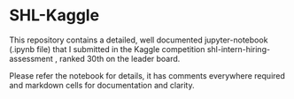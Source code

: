# SHL-Kaggle
This repository contains a detailed, well documented jupyter-notebook (.ipynb file) that I submitted in the Kaggle competition shl-intern-hiring-assessment , ranked 30th on the leader board. 

Please refer the notebook for details, it has comments everywhere required and markdown cells for documentation and clarity.
